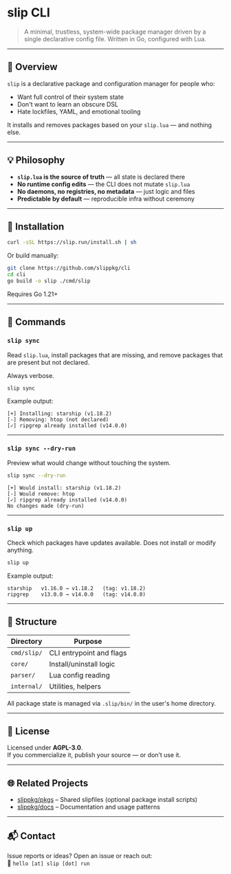 <!-- SPDX-License-Identifier: CC-BY-4.0 -->
# slip CLI

> A minimal, trustless, system-wide package manager driven by a single declarative config file. Written in Go, configured with Lua.

---

## 📌 Overview

`slip` is a declarative package and configuration manager for people who:
- Want full control of their system state
- Don't want to learn an obscure DSL 
- Hate lockfiles, YAML, and emotional tooling

It installs and removes packages based on your `slip.lua` — and nothing else.

---

## 💡 Philosophy

- **`slip.lua` is the source of truth** — all state is declared there
- **No runtime config edits** — the CLI does not mutate `slip.lua`
- **No daemons, no registries, no metadata** — just logic and files
- **Predictable by default** — reproducible infra without ceremony

---

## 🔧 Installation

```sh
curl -sSL https://slip.run/install.sh | sh
```

Or build manually:

```sh
git clone https://github.com/slippkg/cli
cd cli
go build -o slip ./cmd/slip
```

Requires Go 1.21+

---

## 🚀 Commands

### `slip sync`
Read `slip.lua`, install packages that are missing, and remove packages that are present but not declared.

Always verbose.

```sh
slip sync
```

Example output:

```text
[+] Installing: starship (v1.18.2)
[-] Removing: htop (not declared)
[✓] ripgrep already installed (v14.0.0)
```

---

### `slip sync --dry-run`
Preview what would change without touching the system.

```sh
slip sync --dry-run
```

```text
[+] Would install: starship (v1.18.2)
[-] Would remove: htop
[✓] ripgrep already installed (v14.0.0)
No changes made (dry-run)
```

---

### `slip up`
Check which packages have updates available.
Does not install or modify anything.

```sh
slip up
```

Example output:

```text
starship   v1.16.0 → v1.18.2   (tag: v1.18.2)
ripgrep    v13.0.0 → v14.0.0   (tag: v14.0.0)
```

---

## 📁 Structure

| Directory      | Purpose                          |
|----------------|----------------------------------|
| `cmd/slip/`    | CLI entrypoint and flags         |
| `core/`        | Install/uninstall logic          |
| `parser/`      | Lua config reading               |
| `internal/`    | Utilities, helpers               |

All package state is managed via `.slip/bin/` in the user's home directory.

---

## 📜 License

Licensed under **AGPL-3.0**.  
If you commercialize it, publish your source — or don’t use it.

---

## 🌐 Related Projects

- [slippkg/pkgs](https://github.com/slippkg/pkgs) – Shared slipfiles (optional package install scripts)
- [slippkg/docs](https://github.com/slippkg/docs) – Documentation and usage patterns

---

## 📬 Contact

Issue reports or ideas? Open an issue or reach out:  
📧 `hello [at] slip [dot] run`


